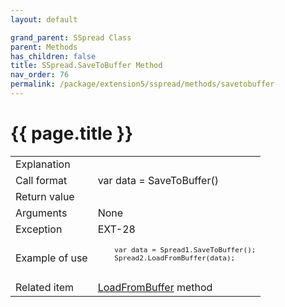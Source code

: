 ```yaml
---
layout: default

grand_parent: SSpread Class
parent: Methods
has_children: false
title: SSpread.SaveToBuffer Method
nav_order: 76
permalink: /package/extension5/sspread/methods/savetobuffer
---
```

# {{ page.title }}

<table>
  <tr>
    <td>Explanation</td>
    <td colspan="2"></td>
  </tr>
  <tr>
    <td>Call format</td>
    <td colspan="2">var data = SaveToBuffer()</td>
  </tr>
  <tr>
    <td>Return value</td>
    <td colspan="2"></td>
  </tr>  
  <tr>
    <td>Arguments</td>
    <td colspan="2">None</td>
  </tr>
  <tr>
    <td>Exception</td>
    <td>EXT-28</td>
    <td></td>
  </tr>
  <tr>
    <td>Example of use</td>
    <td colspan="2"><code><pre>
    var data = Spread1.SaveToBuffer();
    Spread2.LoadFromBuffer(data);
    </pre></code></td>
  </tr>
  <tr>
    <td>Related item</td>
    <td colspan="2"><a href="/package/extension5/sspread/methods/loadfrombuffer">LoadFromBuffer</a> method</td>
  </tr>
</table>
